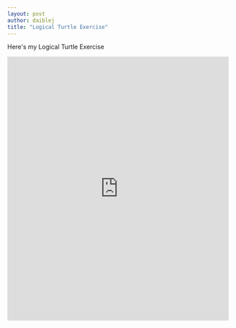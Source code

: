 ```yaml
---
layout: post
author: daiblej
title: "Logical Turtle Exercise"
---
```


Here's my Logical Turtle Exercise
<iframe src="https://trinket.io/embed/python/adf62b1f5c" width="100%" height="600" frameborder="0" marginwidth="0" marginheight="0" allowfullscreen></iframe>
